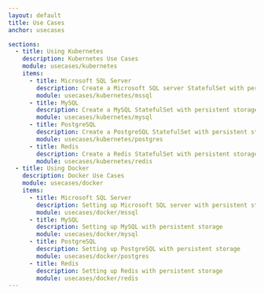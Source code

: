 ```yaml
---
layout: default
title: Use Cases
anchor: usecases

sections:
  - title: Using Kubernetes
    description: Kubernetes Use Cases
    module: usecases/kubernetes
    items:
      - title: Microsoft SQL Server
        description: Create a Microsoft SQL server StatefulSet with persistent storage
        module: usecases/kubernetes/mssql
      - title: MySQL
        description: Create a MySQL StatefulSet with persistent storage
        module: usecases/kubernetes/mysql
      - title: PostgreSQL
        description: Create a PostgreSQL StatefulSet with persistent storage
        module: usecases/kubernetes/postgres
      - title: Redis
        description: Create a Redis StatefulSet with persistent storage
        module: usecases/kubernetes/redis
  - title: Using Docker
    description: Docker Use Cases
    module: usecases/docker
    items:
      - title: Microsoft SQL Server
        description: Setting up Microsoft SQL server with persistent storage
        module: usecases/docker/mssql
      - title: MySQL
        description: Setting up MySQL with persistent storage
        module: usecases/docker/mysql
      - title: PostgreSQL
        description: Setting up PostgreSQL with persistent storage
        module: usecases/docker/postgres
      - title: Redis
        description: Setting up Redis with persistent storage
        module: usecases/docker/redis
---
```

